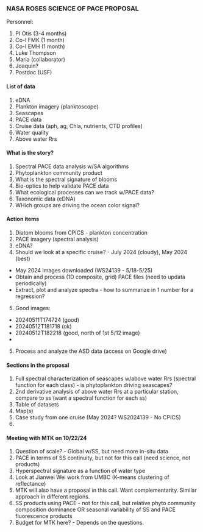 ### NASA ROSES SCIENCE OF PACE PROPOSAL

Personnel:
1. PI Otis (3-4 months)
2. Co-I FMK (1 month)
3. Co-I EMH (1 month)
4. Luke Thompson
5. Maria (collaborator)
6. Joaquin?
7. Postdoc (USF)


#### List of data
1. eDNA
2. Plankton imagery (planktoscope)
3. Seascapes
4. PACE data
5. Cruise data (aph, ag, Chla, nutrients, CTD profiles)
6. Water quality
7. Above water Rrs


#### What is the story?
1. Spectral PACE data analysis w/SA algorithms
2. Phytoplankton community product
3. What is the spectral signature of blooms
4. Bio-optics to help validate PACE data
5. What ecological processes can we track w/PACE data?
6. Taxonomic data (eDNA)
7. WHich groups are driving the ocean color signal?


#### Action items
1. Diatom blooms from CPICS - plankton concentration
2. PACE imagery (spectral analysis)
3. eDNA?
4. Should we look at a specific cruise? - July 2024 (cloudy), May 2024 (best)
 - May 2024 images downloaded (WS24139 - 5/18-5/25)
 - Obtain and process (1D composite, grid) PACE files (need to updata periodically)
 - Extract, plot and analyze spectra - how to summarize in 1 number for a regression?
5. Good images:
 - 20240511T174724 (good)
 - 20240512T181718 (ok)
 - 20240512T182218 (good, north of 1st 5/12 image)
 - 

5. Process and analyze the ASD data (access on Google drive)

#### Sections in the proposal
1. Full spectral characterization of seascapes w/above water Rrs (spectral function for each class) - is phytoplankton driving seascapes?
2. 2nd derivative analysis of above water Rrs at a particular station, compare to ss (want a spectral function for each ss)
3. Table of datasets
4. Map(s)
5. Case study from one cruise (May 2024? WS2024139 - No CPICS)
6. 

#### Meeting with MTK on 10/22/24
1. Question of scale? - Global w/SS, but need more in-situ data
2. PACE in terms of SS continuity, but not for this call (need science, not products)
3. Hyperspectral signature as a function of water type
4. Look at Jianwei Wei work from UMBC (K-means clustering of reflectance)
5. MTK will also have a proposal in this call. Want complementarity. Similar approach in different regions.
6. SS products using PACE - not for this call, but relative phyto community composition dominance OR seasonal variability of SS and PACE fluorescence products
7. Budget for MTK here? - Depends on the questions.

